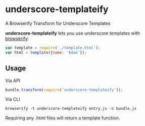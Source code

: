 # underscore-templateify
A Browserify Transform for Underscore Templates

**underscore-templateify** lets you use underscore templates with [browserify][]:

```js
var template = require('./template.html');
var html = template({name: 'Adam'});
```

## Usage
Via API
```js
bundle.transform(require('underscore-templateify'));
```

Via CLI
```
browserify -t underscore-templateify entry.js -o bundle.js
```

Requiring any .html files will return a template function.

[browserify]: https://github.com/substack/node-browserify